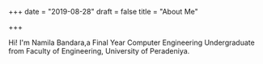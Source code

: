+++
date = "2019-08-28"
draft = false
title = "About Me"

+++

Hi! I'm Namila Bandara,a Final Year Computer Engineering Undergraduate from Faculty of Engineering, University of Peradeniya. 

